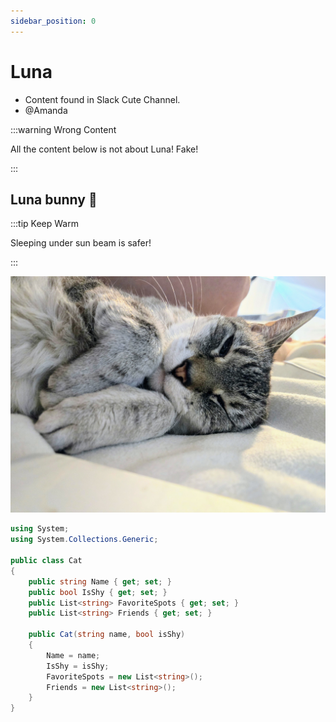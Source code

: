 ```yaml
---
sidebar_position: 0
---
```


# Luna

- Content found in Slack Cute Channel.
- @Amanda

:::warning Wrong Content

All the content below is not about Luna! Fake!

:::

## Luna bunny 🐰
:::tip Keep Warm

Sleeping under sun beam is safer!

:::

![Luna bunny](./img/luna_bunny.jpg)


```csharp
using System;
using System.Collections.Generic;

public class Cat
{
    public string Name { get; set; }
    public bool IsShy { get; set; }
    public List<string> FavoriteSpots { get; set; }
    public List<string> Friends { get; set; }

    public Cat(string name, bool isShy)
    {
        Name = name;
        IsShy = isShy;
        FavoriteSpots = new List<string>();
        Friends = new List<string>();
    }
}
```